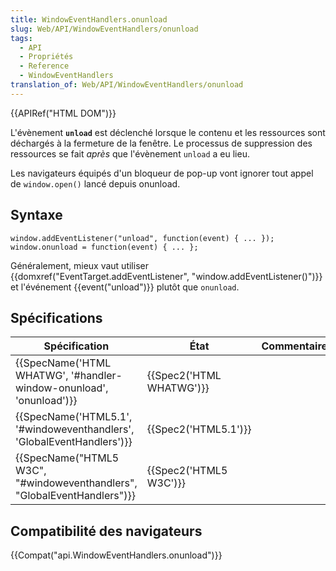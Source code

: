 ```yaml
---
title: WindowEventHandlers.onunload
slug: Web/API/WindowEventHandlers/onunload
tags:
  - API
  - Propriétés
  - Reference
  - WindowEventHandlers
translation_of: Web/API/WindowEventHandlers/onunload
---
```

{{APIRef("HTML DOM")}}

L'évènement **`unload`** est déclenché lorsque le contenu et les ressources sont déchargés à la fermeture de la fenêtre. Le processus de suppression des ressources se fait _après_ que l'évènement `unload` a eu lieu.

Les navigateurs équipés d'un bloqueur de pop-up vont ignorer tout appel de `window.open()` lancé depuis onunload.

## Syntaxe

    window.addEventListener("unload", function(event) { ... });
    window.onunload = function(event) { ... };

Généralement, mieux vaut utiliser {{domxref("EventTarget.addEventListener", "window.addEventListener()")}} et l'événement {{event("unload")}} plutôt que `onunload`.

## Spécifications

| Spécification                                                                                    | État                             | Commentaires |
| ------------------------------------------------------------------------------------------------ | -------------------------------- | ------------ |
| {{SpecName('HTML WHATWG', '#handler-window-onunload', 'onunload')}}         | {{Spec2('HTML WHATWG')}} |              |
| {{SpecName('HTML5.1', '#windoweventhandlers', 'GlobalEventHandlers')}}     | {{Spec2('HTML5.1')}}     |              |
| {{SpecName("HTML5 W3C", "#windoweventhandlers", "GlobalEventHandlers")}} | {{Spec2('HTML5 W3C')}}     |              |

## Compatibilité des navigateurs

{{Compat("api.WindowEventHandlers.onunload")}}
